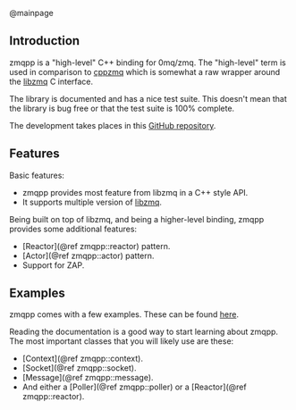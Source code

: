 @mainpage

Introduction
------------

zmqpp is a "high-level" C++ binding for 0mq/zmq. The "high-level" term is used in
comparison to [cppzmq](https://github.com/zeromq/cppzmq) which is somewhat a raw wrapper
around the [libzmq](https://github.com/zeromq/libzmq) C interface.

The library is documented and has a nice test suite. This doesn't mean that the library is bug
free or that the test suite is 100% complete.

The development takes places in this [GitHub repository](http://github.com/zeromq/zmqpp).


Features
---------

Basic features:

+ zmqpp provides most feature from libzmq in a C++ style API.
+ It supports multiple version of [libzmq](https://github.com/zeromq/libzmq).

Being built on top of libzmq, and being a higher-level binding, zmqpp provides some
additional features:

+ [Reactor](@ref zmqpp::reactor) pattern.
+ [Actor](@ref zmqpp::actor) pattern.
+ Support for ZAP.


Examples
--------

zmqpp comes with a few examples. These can be found [here](https://github.com/zeromq/zmqpp/tree/develop/examples).

Reading the documentation is a good way to start learning about zmqpp.
The most important classes that you will likely use are these:

+ [Context](@ref zmqpp::context).
+ [Socket](@ref zmqpp::socket).
+ [Message](@ref zmqpp::message).
+ And either a [Poller](@ref zmqpp::poller) or a [Reactor](@ref zmqpp::reactor).
